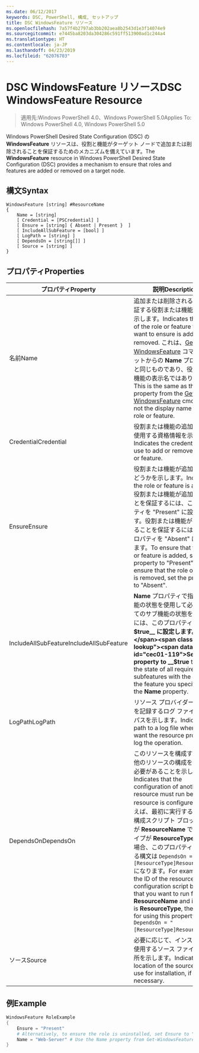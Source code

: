 ```yaml
---
ms.date: 06/12/2017
keywords: DSC, PowerShell, 構成, セットアップ
title: DSC WindowsFeature リソース
ms.openlocfilehash: 7a57f4b2797ab3bb202aea8b2543d1e3f14074e9
ms.sourcegitcommit: e7445ba8203da304286c591ff513900ad1c244a4
ms.translationtype: HT
ms.contentlocale: ja-JP
ms.lasthandoff: 04/23/2019
ms.locfileid: "62076703"
---
```

# <a name="dsc-windowsfeature-resource"></a><span data-ttu-id="cec01-103">DSC WindowsFeature リソース</span><span class="sxs-lookup"><span data-stu-id="cec01-103">DSC WindowsFeature Resource</span></span>

> <span data-ttu-id="cec01-104">適用先:Windows PowerShell 4.0、Windows PowerShell 5.0</span><span class="sxs-lookup"><span data-stu-id="cec01-104">Applies To: Windows PowerShell 4.0, Windows PowerShell 5.0</span></span>

<span data-ttu-id="cec01-105">Windows PowerShell Desired State Configuration (DSC) の **WindowsFeature** リソースは、役割と機能がターゲット ノードで追加または削除されることを保証するためのメカニズムを備えています。</span><span class="sxs-lookup"><span data-stu-id="cec01-105">The **WindowsFeature** resource in Windows PowerShell Desired State Configuration (DSC) provides a mechanism to ensure that roles and features are added or removed on a target node.</span></span>

## <a name="syntax"></a><span data-ttu-id="cec01-106">構文</span><span class="sxs-lookup"><span data-stu-id="cec01-106">Syntax</span></span>

```
WindowsFeature [string] #ResourceName
{
    Name = [string]
    [ Credential = [PSCredential] ]
    [ Ensure = [string] { Absent | Present }  ]
    [ IncludeAllSubFeature = [bool] ]
    [ LogPath = [string] ]
    [ DependsOn = [string[]] ]
    [ Source = [string] ]
}
```

## <a name="properties"></a><span data-ttu-id="cec01-107">プロパティ</span><span class="sxs-lookup"><span data-stu-id="cec01-107">Properties</span></span>

|  <span data-ttu-id="cec01-108">プロパティ</span><span class="sxs-lookup"><span data-stu-id="cec01-108">Property</span></span>  |  <span data-ttu-id="cec01-109">説明</span><span class="sxs-lookup"><span data-stu-id="cec01-109">Description</span></span>   |
|---|---|
| <span data-ttu-id="cec01-110">名前</span><span class="sxs-lookup"><span data-stu-id="cec01-110">Name</span></span>| <span data-ttu-id="cec01-111">追加または削除されることを保証する役割または機能の名前を示します。</span><span class="sxs-lookup"><span data-stu-id="cec01-111">Indicates the name of the role or feature that you want to ensure is added or removed.</span></span> <span data-ttu-id="cec01-112">これは、[Get-WindowsFeature](/powershell/module/servermanager/Get-WindowsFeature) コマンドレットからの __Name__ プロパティと同じものであり、役割または機能の表示名ではありません。</span><span class="sxs-lookup"><span data-stu-id="cec01-112">This is the same as the __Name__ property from the [Get-WindowsFeature](/powershell/module/servermanager/Get-WindowsFeature) cmdlet, and not the display name of the role or feature.</span></span>|
| <span data-ttu-id="cec01-113">Credential</span><span class="sxs-lookup"><span data-stu-id="cec01-113">Credential</span></span>| <span data-ttu-id="cec01-114">役割または機能の追加や削除に使用する資格情報を示します。</span><span class="sxs-lookup"><span data-stu-id="cec01-114">Indicates the credentials to use to add or remove the role or feature.</span></span>|
| <span data-ttu-id="cec01-115">Ensure</span><span class="sxs-lookup"><span data-stu-id="cec01-115">Ensure</span></span>| <span data-ttu-id="cec01-116">役割または機能が追加されるかどうかを示します。</span><span class="sxs-lookup"><span data-stu-id="cec01-116">Indicates if the role or feature is added.</span></span> <span data-ttu-id="cec01-117">役割または機能が追加されることを保証するには、このプロパティを "Present" に設定します。役割または機能が削除されることを保証するには、このプロパティを "Absent" に設定します。</span><span class="sxs-lookup"><span data-stu-id="cec01-117">To ensure that the role or feature is added, set this property to "Present" To ensure that the role or feature is removed, set the property to "Absent".</span></span>|
| <span data-ttu-id="cec01-118">IncludeAllSubFeature</span><span class="sxs-lookup"><span data-stu-id="cec01-118">IncludeAllSubFeature</span></span>| <span data-ttu-id="cec01-119">__Name__ プロパティで指定した機能の状態を使用して必要なすべてのサブ機能の状態を保証するには、このプロパティを __$true__ に設定します。</span><span class="sxs-lookup"><span data-stu-id="cec01-119">Set this property to __$true__ to ensure the state of all required subfeatures with the state of the feature you specify with the __Name__ property.</span></span>|
| <span data-ttu-id="cec01-120">LogPath</span><span class="sxs-lookup"><span data-stu-id="cec01-120">LogPath</span></span>| <span data-ttu-id="cec01-121">リソース プロバイダーの操作を記録するログ ファイルへのパスを示します。</span><span class="sxs-lookup"><span data-stu-id="cec01-121">Indicates the path to a log file where you want the resource provider to log the operation.</span></span>|
| <span data-ttu-id="cec01-122">DependsOn</span><span class="sxs-lookup"><span data-stu-id="cec01-122">DependsOn</span></span>| <span data-ttu-id="cec01-123">このリソースを構成する前に、他のリソースの構成を実行する必要があることを示します。</span><span class="sxs-lookup"><span data-stu-id="cec01-123">Indicates that the configuration of another resource must run before this resource is configured.</span></span> <span data-ttu-id="cec01-124">たとえば、最初に実行するリソース構成スクリプト ブロックの ID が __ResourceName__ で、そのタイプが __ResourceType__ である場合、このプロパティを使用する構文は `DependsOn = "[ResourceType]ResourceName"` になります。</span><span class="sxs-lookup"><span data-stu-id="cec01-124">For example, if the ID of the resource configuration script block that you want to run first is __ResourceName__ and its type is __ResourceType__, the syntax for using this property is `DependsOn = "[ResourceType]ResourceName"`.</span></span>|
| <span data-ttu-id="cec01-125">ソース</span><span class="sxs-lookup"><span data-stu-id="cec01-125">Source</span></span>| <span data-ttu-id="cec01-126">必要に応じて、インストールに使用するソース ファイルの場所を示します。</span><span class="sxs-lookup"><span data-stu-id="cec01-126">Indicates the location of the source file to use for installation, if necessary.</span></span>|

## <a name="example"></a><span data-ttu-id="cec01-127">例</span><span class="sxs-lookup"><span data-stu-id="cec01-127">Example</span></span>
```powershell
WindowsFeature RoleExample
{
    Ensure = "Present"
    # Alternatively, to ensure the role is uninstalled, set Ensure to "Absent"
    Name = "Web-Server" # Use the Name property from Get-WindowsFeature
}
```
